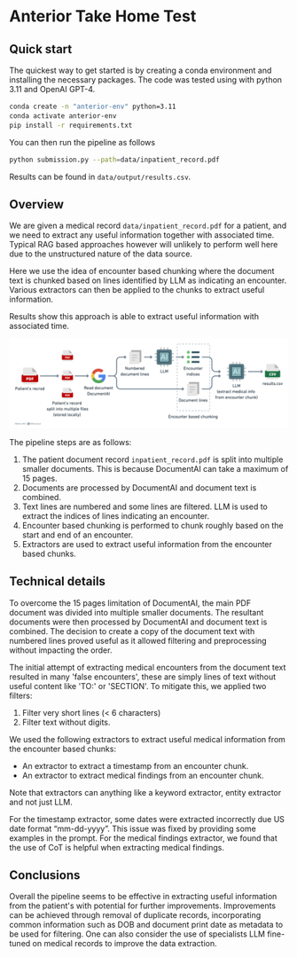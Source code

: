 # Anterior Take Home Test

## Quick start
The quickest way to get started is by creating a conda environment and installing the necessary packages. 
The code was tested using with python 3.11 and OpenAI GPT-4. 

```bash
conda create -n "anterior-env" python=3.11
conda activate anterior-env
pip install -r requirements.txt
```

You can then run the pipeline as follows
```bash
python submission.py --path=data/inpatient_record.pdf
```

Results can be found in `data/output/results.csv`.

## Overview

We are given a medical record `data/inpatient_record.pdf` for a patient, and we need to extract any useful information 
together with associated time. Typical RAG based approaches however will unlikely to perform well here due to the 
unstructured nature of the data source. 

Here we use the idea of encounter based chunking where the document text is chunked based on lines identified by 
LLM as indicating an encounter. Various extractors can then be applied to the chunks to extract useful information.

Results show this approach is able to extract useful information with associated time.

![img_1.png](img_1.png)

The pipeline steps are as follows:
1. The patient document record `inpatient_record.pdf` is split into multiple smaller documents. This is because DocumentAI can take a maximum of 15 pages.
2. Documents are processed by DocumentAI and document text is combined.
3. Text lines are numbered and some lines are filtered. LLM is used to extract the indices of lines indicating an encounter.
4. Encounter based chunking is performed to chunk roughly based on the start and end of an encounter.
5. Extractors are used to extract useful information from the encounter based chunks.

## Technical details
To overcome the 15 pages limitation of DocumentAI, the main PDF document was divided into multiple smaller documents.
The resultant documents were then processed by DocumentAI and document text is combined. The decision to create a copy
of the document text with numbered lines proved useful as it allowed filtering and preprocessing without impacting the order.

The initial attempt of extracting medical encounters from the document text resulted in many 'false encounters', these 
are simply lines of text without useful content like 'TO:' or 'SECTION'. To mitigate this, we applied two filters:
1. Filter very short lines (< 6 characters)
2. Filter text without digits.

We used the following extractors to extract useful medical information from the encounter based chunks:
- An extractor to extract a timestamp from an encounter chunk.
- An extractor to extract medical findings from an encounter chunk.

Note that extractors can anything like a keyword extractor, entity extractor and not just LLM.

For the timestamp extractor, some dates were extracted incorrectly due US date format “mm-dd-yyyy”. This issue was fixed by providing some examples in the prompt. 
For the medical findings extractor, we found that the use of CoT is helpful when extracting medical findings.

## Conclusions
Overall the pipeline seems to be effective in extracting useful information from the patient's with potential for further improvements.
Improvements can be achieved through removal of duplicate records, incorporating common information such as DOB and document print date as metadata to be used for filtering.
One can also consider the use of specialists LLM fine-tuned on medical records to improve the data extraction.
